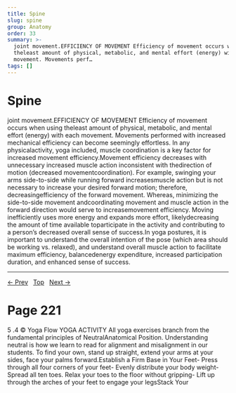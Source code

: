 ```yaml
---
title: Spine
slug: spine
group: Anatomy
order: 33
summary: >-
  joint movement.EFFICIENCY OF MOVEMENT Efficiency of movement occurs when using
  theleast amount of physical, metabolic, and mental effort (energy) with each
  movement. Movements perf…
tags: []
---
```

# Spine

joint movement.EFFICIENCY OF MOVEMENT Efficiency of movement occurs when using theleast amount of physical, metabolic, and mental effort (energy) with each movement. Movements performed with increased mechanical efficiency can become seemingly effortless. In any physicalactivity, yoga included, muscle coordination is a key factor for increased movement efficiency.Movement efficiency decreases with unnecessary increased muscle action inconsistent with thedirection of motion (decreased movementcoordination). For example, swinging your arms side-to-side while running forward increasesmuscle action but is not necessary to increase your desired forward motion; therefore, decreasingefficiency of the forward movement. Whereas, minimizing the side-to-side movement andcoordinating movement and muscle action in the forward direction would serve to increasemovement efficiency. Moving inefficiently uses more energy and expands more effort, likelydecreasing the amount of time available toparticipate in the activity and contributing to a person’s decreased overall sense of success.In yoga postures, it is important to understand the overall intention of the pose (which area should be working vs. relaxed), and understand overall muscle action to facilitate maximum efficiency, balancedenergy expenditure, increased participation duration, and enhanced sense of success.

---
[← Prev](/pages/page-219.md) &nbsp; [Top](/index.md) &nbsp; [Next →](/pages/page-221.md)

# Page 221

5 .4 © Yoga Flow YOGA ACTIVITY All yoga exercises branch from the fundamental principles of NeutralAnatomical Position. Understanding neutral is how we learn to read for alignment and misalignment in our students. To find your own, stand up straight, extend your arms at your sides, face your palms forward.Establish a Firm Base in Your Feet- Press through all four corners of your feet- Evenly distribute your body weight- Spread all ten toes. Relax your toes to the floor without gripping- Lift up through the arches of your feet to engage your legsStack Your

